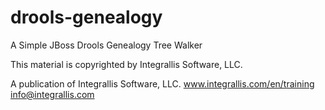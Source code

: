 drools-genealogy
================

A Simple JBoss Drools Genealogy Tree Walker

This material is copyrighted by Integrallis Software, LLC. 

A publication of Integrallis Software, LLC.
www.integrallis.com/en/training
info@integrallis.com